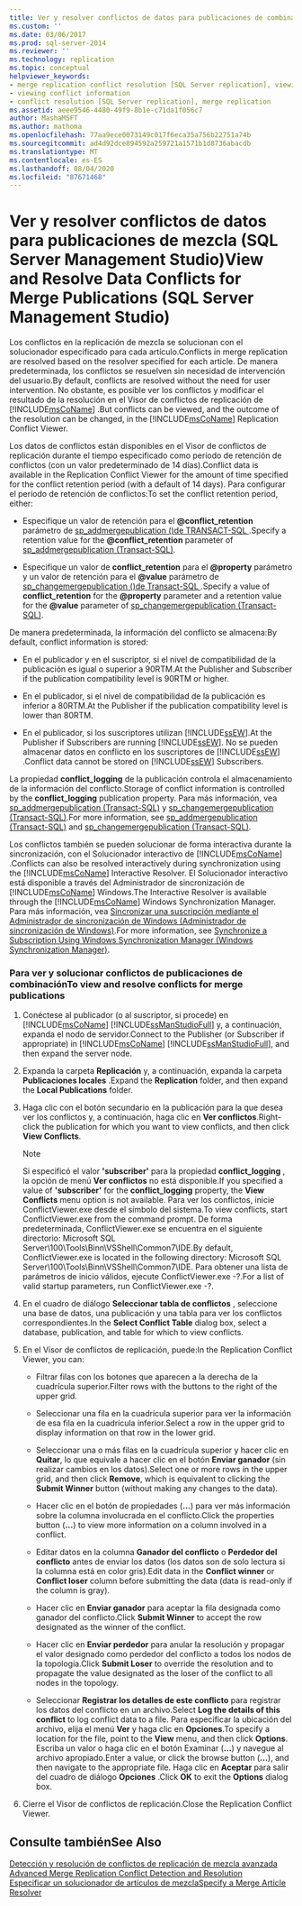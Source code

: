 ```yaml
---
title: Ver y resolver conflictos de datos para publicaciones de combinación (SQL Server Management Studio) | Microsoft Docs
ms.custom: ''
ms.date: 03/06/2017
ms.prod: sql-server-2014
ms.reviewer: ''
ms.technology: replication
ms.topic: conceptual
helpviewer_keywords:
- merge replication conflict resolution [SQL Server replication], viewing conflicts
- viewing conflict information
- conflict resolution [SQL Server replication], merge replication
ms.assetid: aeee9546-4480-49f9-8b1e-c71da1f056c7
author: MashaMSFT
ms.author: mathoma
ms.openlocfilehash: 77aa9ece0073149c017f6eca35a756b22751a74b
ms.sourcegitcommit: ad4d92dce894592a259721a1571b1d8736abacdb
ms.translationtype: MT
ms.contentlocale: es-ES
ms.lasthandoff: 08/04/2020
ms.locfileid: "87671468"
---
```

# <a name="view-and-resolve-data-conflicts-for-merge-publications-sql-server-management-studio"></a><span data-ttu-id="9cf40-102">Ver y resolver conflictos de datos para publicaciones de mezcla (SQL Server Management Studio)</span><span class="sxs-lookup"><span data-stu-id="9cf40-102">View and Resolve Data Conflicts for Merge Publications (SQL Server Management Studio)</span></span>
  <span data-ttu-id="9cf40-103">Los conflictos en la replicación de mezcla se solucionan con el solucionador especificado para cada artículo.</span><span class="sxs-lookup"><span data-stu-id="9cf40-103">Conflicts in merge replication are resolved based on the resolver specified for each article.</span></span> <span data-ttu-id="9cf40-104">De manera predeterminada, los conflictos se resuelven sin necesidad de intervención del usuario.</span><span class="sxs-lookup"><span data-stu-id="9cf40-104">By default, conflicts are resolved without the need for user intervention.</span></span> <span data-ttu-id="9cf40-105">No obstante, es posible ver los conflictos y modificar el resultado de la resolución en el Visor de conflictos de replicación de [!INCLUDE[msCoName](../../includes/msconame-md.md)] .</span><span class="sxs-lookup"><span data-stu-id="9cf40-105">But conflicts can be viewed, and the outcome of the resolution can be changed, in the [!INCLUDE[msCoName](../../includes/msconame-md.md)] Replication Conflict Viewer.</span></span>  
  
 <span data-ttu-id="9cf40-106">Los datos de conflictos están disponibles en el Visor de conflictos de replicación durante el tiempo especificado como período de retención de conflictos (con un valor predeterminado de 14 días).</span><span class="sxs-lookup"><span data-stu-id="9cf40-106">Conflict data is available in the Replication Conflict Viewer for the amount of time specified for the conflict retention period (with a default of 14 days).</span></span> <span data-ttu-id="9cf40-107">Para configurar el período de retención de conflictos:</span><span class="sxs-lookup"><span data-stu-id="9cf40-107">To set the conflict retention period, either:</span></span>  
  
-   <span data-ttu-id="9cf40-108">Especifique un valor de retención para el **@conflict_retention** parámetro de [sp_addmergepublication &#40;&#41;de TRANSACT-SQL ](/sql/relational-databases/system-stored-procedures/sp-addmergepublication-transact-sql).</span><span class="sxs-lookup"><span data-stu-id="9cf40-108">Specify a retention value for the **@conflict_retention** parameter of [sp_addmergepublication &#40;Transact-SQL&#41;](/sql/relational-databases/system-stored-procedures/sp-addmergepublication-transact-sql).</span></span>  
  
-   <span data-ttu-id="9cf40-109">Especifique un valor de **conflict_retention** para el **@property** parámetro y un valor de retención para el **@value** parámetro de [sp_changemergepublication &#40;&#41;de Transact-SQL ](/sql/relational-databases/system-stored-procedures/sp-changemergepublication-transact-sql).</span><span class="sxs-lookup"><span data-stu-id="9cf40-109">Specify a value of **conflict_retention** for the **@property** parameter and a retention value for the **@value** parameter of [sp_changemergepublication &#40;Transact-SQL&#41;](/sql/relational-databases/system-stored-procedures/sp-changemergepublication-transact-sql).</span></span>  
  
 <span data-ttu-id="9cf40-110">De manera predeterminada, la información del conflicto se almacena:</span><span class="sxs-lookup"><span data-stu-id="9cf40-110">By default, conflict information is stored:</span></span>  
  
-   <span data-ttu-id="9cf40-111">En el publicador y en el suscriptor, si el nivel de compatibilidad de la publicación es igual o superior a 90RTM.</span><span class="sxs-lookup"><span data-stu-id="9cf40-111">At the Publisher and Subscriber if the publication compatibility level is 90RTM or higher.</span></span>  
  
-   <span data-ttu-id="9cf40-112">En el publicador, si el nivel de compatibilidad de la publicación es inferior a 80RTM.</span><span class="sxs-lookup"><span data-stu-id="9cf40-112">At the Publisher if the publication compatibility level is lower than 80RTM.</span></span>  
  
-   <span data-ttu-id="9cf40-113">En el publicador, si los suscriptores utilizan [!INCLUDE[ssEW](../../includes/ssew-md.md)].</span><span class="sxs-lookup"><span data-stu-id="9cf40-113">At the Publisher if Subscribers are running [!INCLUDE[ssEW](../../includes/ssew-md.md)].</span></span> <span data-ttu-id="9cf40-114">No se pueden almacenar datos en conflicto en los suscriptores de [!INCLUDE[ssEW](../../includes/ssew-md.md)] .</span><span class="sxs-lookup"><span data-stu-id="9cf40-114">Conflict data cannot be stored on [!INCLUDE[ssEW](../../includes/ssew-md.md)] Subscribers.</span></span>  
  
 <span data-ttu-id="9cf40-115">La propiedad **conflict_logging** de la publicación controla el almacenamiento de la información del conflicto.</span><span class="sxs-lookup"><span data-stu-id="9cf40-115">Storage of conflict information is controlled by the **conflict_logging** publication property.</span></span> <span data-ttu-id="9cf40-116">Para más información, vea [sp_addmergepublication &#40;Transact-SQL&#41;](/sql/relational-databases/system-stored-procedures/sp-addmergepublication-transact-sql) y [sp_changemergepublication &#40;Transact-SQL&#41;](/sql/relational-databases/system-stored-procedures/sp-changemergepublication-transact-sql).</span><span class="sxs-lookup"><span data-stu-id="9cf40-116">For more information, see [sp_addmergepublication &#40;Transact-SQL&#41;](/sql/relational-databases/system-stored-procedures/sp-addmergepublication-transact-sql) and [sp_changemergepublication &#40;Transact-SQL&#41;](/sql/relational-databases/system-stored-procedures/sp-changemergepublication-transact-sql).</span></span>  
  
 <span data-ttu-id="9cf40-117">Los conflictos también se pueden solucionar de forma interactiva durante la sincronización, con el Solucionador interactivo de [!INCLUDE[msCoName](../../includes/msconame-md.md)] .</span><span class="sxs-lookup"><span data-stu-id="9cf40-117">Conflicts can also be resolved interactively during synchronization using the [!INCLUDE[msCoName](../../includes/msconame-md.md)] Interactive Resolver.</span></span> <span data-ttu-id="9cf40-118">El Solucionador interactivo está disponible a través del Administrador de sincronización de [!INCLUDE[msCoName](../../includes/msconame-md.md)] Windows.</span><span class="sxs-lookup"><span data-stu-id="9cf40-118">The Interactive Resolver is available through the [!INCLUDE[msCoName](../../includes/msconame-md.md)] Windows Synchronization Manager.</span></span> <span data-ttu-id="9cf40-119">Para más información, vea [Sincronizar una suscripción mediante el Administrador de sincronización de Windows &#40;Administrador de sincronización de Windows&#41;](synchronize-a-subscription-using-windows-synchronization-manager.md).</span><span class="sxs-lookup"><span data-stu-id="9cf40-119">For more information, see [Synchronize a Subscription Using Windows Synchronization Manager &#40;Windows Synchronization Manager&#41;](synchronize-a-subscription-using-windows-synchronization-manager.md).</span></span>  
  
### <a name="to-view-and-resolve-conflicts-for-merge-publications"></a><span data-ttu-id="9cf40-120">Para ver y solucionar conflictos de publicaciones de combinación</span><span class="sxs-lookup"><span data-stu-id="9cf40-120">To view and resolve conflicts for merge publications</span></span>  
  
1.  <span data-ttu-id="9cf40-121">Conéctese al publicador (o al suscriptor, si procede) en [!INCLUDE[msCoName](../../includes/msconame-md.md)] [!INCLUDE[ssManStudioFull](../../includes/ssmanstudiofull-md.md)] y, a continuación, expanda el nodo de servidor.</span><span class="sxs-lookup"><span data-stu-id="9cf40-121">Connect to the Publisher (or Subscriber if appropriate) in [!INCLUDE[msCoName](../../includes/msconame-md.md)] [!INCLUDE[ssManStudioFull](../../includes/ssmanstudiofull-md.md)], and then expand the server node.</span></span>  
  
2.  <span data-ttu-id="9cf40-122">Expanda la carpeta **Replicación** y, a continuación, expanda la carpeta **Publicaciones locales** .</span><span class="sxs-lookup"><span data-stu-id="9cf40-122">Expand the **Replication** folder, and then expand the **Local Publications** folder.</span></span>  
  
3.  <span data-ttu-id="9cf40-123">Haga clic con el botón secundario en la publicación para la que desea ver los conflictos y, a continuación, haga clic en **Ver conflictos**.</span><span class="sxs-lookup"><span data-stu-id="9cf40-123">Right-click the publication for which you want to view conflicts, and then click **View Conflicts**.</span></span>  
  
    > [!NOTE]  
    >  <span data-ttu-id="9cf40-124">Si especificó el valor **'subscriber'** para la propiedad **conflict_logging** , la opción de menú **Ver conflictos** no está disponible.</span><span class="sxs-lookup"><span data-stu-id="9cf40-124">If you specified a value of **'subscriber'** for the **conflict_logging** property, the **View Conflicts** menu option is not available.</span></span> <span data-ttu-id="9cf40-125">Para ver los conflictos, inicie ConflictViewer.exe desde el símbolo del sistema.</span><span class="sxs-lookup"><span data-stu-id="9cf40-125">To view conflicts, start ConflictViewer.exe from the command prompt.</span></span> <span data-ttu-id="9cf40-126">De forma predeterminada, ConflictViewer.exe se encuentra en el siguiente directorio: Microsoft SQL Server\100\Tools\Binn\VSShell\Common7\IDE.</span><span class="sxs-lookup"><span data-stu-id="9cf40-126">By default, ConflictViewer.exe is located in the following directory: Microsoft SQL Server\100\Tools\Binn\VSShell\Common7\IDE.</span></span> <span data-ttu-id="9cf40-127">Para obtener una lista de parámetros de inicio válidos, ejecute ConflictViewer.exe -?.</span><span class="sxs-lookup"><span data-stu-id="9cf40-127">For a list of valid startup parameters, run ConflictViewer.exe -?.</span></span>  
  
4.  <span data-ttu-id="9cf40-128">En el cuadro de diálogo **Seleccionar tabla de conflictos** , seleccione una base de datos, una publicación y una tabla para ver los conflictos correspondientes.</span><span class="sxs-lookup"><span data-stu-id="9cf40-128">In the **Select Conflict Table** dialog box, select a database, publication, and table for which to view conflicts.</span></span>  
  
5.  <span data-ttu-id="9cf40-129">En el Visor de conflictos de replicación, puede:</span><span class="sxs-lookup"><span data-stu-id="9cf40-129">In the Replication Conflict Viewer, you can:</span></span>  
  
    -   <span data-ttu-id="9cf40-130">Filtrar filas con los botones que aparecen a la derecha de la cuadrícula superior.</span><span class="sxs-lookup"><span data-stu-id="9cf40-130">Filter rows with the buttons to the right of the upper grid.</span></span>  
  
    -   <span data-ttu-id="9cf40-131">Seleccionar una fila en la cuadrícula superior para ver la información de esa fila en la cuadrícula inferior.</span><span class="sxs-lookup"><span data-stu-id="9cf40-131">Select a row in the upper grid to display information on that row in the lower grid.</span></span>  
  
    -   <span data-ttu-id="9cf40-132">Seleccionar una o más filas en la cuadrícula superior y hacer clic en **Quitar**, lo que equivale a hacer clic en el botón **Enviar ganador** (sin realizar cambios en los datos).</span><span class="sxs-lookup"><span data-stu-id="9cf40-132">Select one or more rows in the upper grid, and then click **Remove**, which is equivalent to clicking the **Submit Winner** button (without making any changes to the data).</span></span>  
  
    -   <span data-ttu-id="9cf40-133">Hacer clic en el botón de propiedades (**...**) para ver más información sobre la columna involucrada en el conflicto.</span><span class="sxs-lookup"><span data-stu-id="9cf40-133">Click the properties button (**...**) to view more information on a column involved in a conflict.</span></span>  
  
    -   <span data-ttu-id="9cf40-134">Editar datos en la columna **Ganador del conflicto** o **Perdedor del conflicto** antes de enviar los datos (los datos son de solo lectura si la columna está en color gris).</span><span class="sxs-lookup"><span data-stu-id="9cf40-134">Edit data in the **Conflict winner** or **Conflict loser** column before submitting the data (data is read-only if the column is gray).</span></span>  
  
    -   <span data-ttu-id="9cf40-135">Hacer clic en **Enviar ganador** para aceptar la fila designada como ganador del conflicto.</span><span class="sxs-lookup"><span data-stu-id="9cf40-135">Click **Submit Winner** to accept the row designated as the winner of the conflict.</span></span>  
  
    -   <span data-ttu-id="9cf40-136">Hacer clic en **Enviar perdedor** para anular la resolución y propagar el valor designado como perdedor del conflicto a todos los nodos de la topología.</span><span class="sxs-lookup"><span data-stu-id="9cf40-136">Click **Submit Loser** to override the resolution and to propagate the value designated as the loser of the conflict to all nodes in the topology.</span></span>  
  
    -   <span data-ttu-id="9cf40-137">Seleccionar **Registrar los detalles de este conflicto** para registrar los datos del conflicto en un archivo.</span><span class="sxs-lookup"><span data-stu-id="9cf40-137">Select **Log the details of this conflict** to log conflict data to a file.</span></span> <span data-ttu-id="9cf40-138">Para especificar la ubicación del archivo, elija el menú **Ver** y haga clic en **Opciones**.</span><span class="sxs-lookup"><span data-stu-id="9cf40-138">To specify a location for the file, point to the **View** menu, and then click **Options**.</span></span> <span data-ttu-id="9cf40-139">Escriba un valor o haga clic en el botón Examinar (**...**) y navegue al archivo apropiado.</span><span class="sxs-lookup"><span data-stu-id="9cf40-139">Enter a value, or click the browse button (**...**), and then navigate to the appropriate file.</span></span> <span data-ttu-id="9cf40-140">Haga clic en **Aceptar** para salir del cuadro de diálogo **Opciones** .</span><span class="sxs-lookup"><span data-stu-id="9cf40-140">Click **OK** to exit the **Options** dialog box.</span></span>  
  
6.  <span data-ttu-id="9cf40-141">Cierre el Visor de conflictos de replicación.</span><span class="sxs-lookup"><span data-stu-id="9cf40-141">Close the Replication Conflict Viewer.</span></span>  
  
## <a name="see-also"></a><span data-ttu-id="9cf40-142">Consulte también</span><span class="sxs-lookup"><span data-stu-id="9cf40-142">See Also</span></span>  
 <span data-ttu-id="9cf40-143">[Detección y resolución de conflictos de replicación de mezcla avanzada](merge/advanced-merge-replication-conflict-detection-and-resolution.md) </span><span class="sxs-lookup"><span data-stu-id="9cf40-143">[Advanced Merge Replication Conflict Detection and Resolution](merge/advanced-merge-replication-conflict-detection-and-resolution.md) </span></span>  
 [<span data-ttu-id="9cf40-144">Especificar un solucionador de artículos de mezcla</span><span class="sxs-lookup"><span data-stu-id="9cf40-144">Specify a Merge Article Resolver</span></span>](publish/specify-a-merge-article-resolver.md)  
  
  
